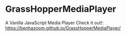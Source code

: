 # GrassHopperMediaPlayer
A Vanilla JavaScript Media Player
Check it out!:
https://benhazoom.github.io/GrassHopperMediaPlayer/
